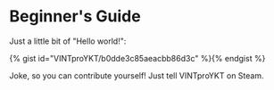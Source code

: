 # Beginner's Guide

Just a little bit of "Hello world!":

{% gist id="VINTproYKT/b0dde3c85aeacbb86d3c" %}{% endgist %}

Joke, so you can contribute yourself! Just tell VINTproYKT on Steam.